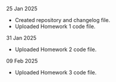25 Jan 2025 
- Created repository and changelog file.
- Uploaded Homework 1 code file.

31 Jan 2025
- Uploaded Homework 2 code file.

09 Feb 2025
- Uploaded Homework 3 code file.
